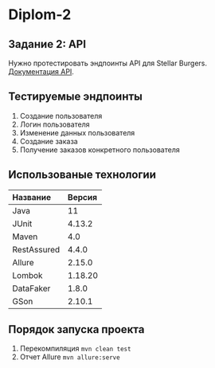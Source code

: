 # Diplom-2
## Задание 2: API
Нужно протестировать эндпоинты API для Stellar Burgers.
[Документация API](https://code.s3.yandex.net/qa-automation-engineer/java/cheatsheets/paid-track/diplom/api-documentation.pdf).

## Тестируемые эндпоинты
1) Создание пользователя
2) Логин пользователя
3) Изменение данных пользователя
4) Создание заказа
5) Получение заказов конкретного пользователя

## Использованые технологии
| Название    | Версия  |
|:------------|:--------|
| Java        | 11      |
| JUnit       | 4.13.2  |
| Maven       | 4.0     |
| RestAssured | 4.4.0   |
| Allure      | 2.15.0  |
| Lombok      | 1.18.20 |
| DataFaker   | 1.8.0   |
| GSon        | 2.10.1  |

## Порядок запуска проекта
1) Перекомпиляция `mvn clean test`
2) Отчет Allure `mvn allure:serve`


